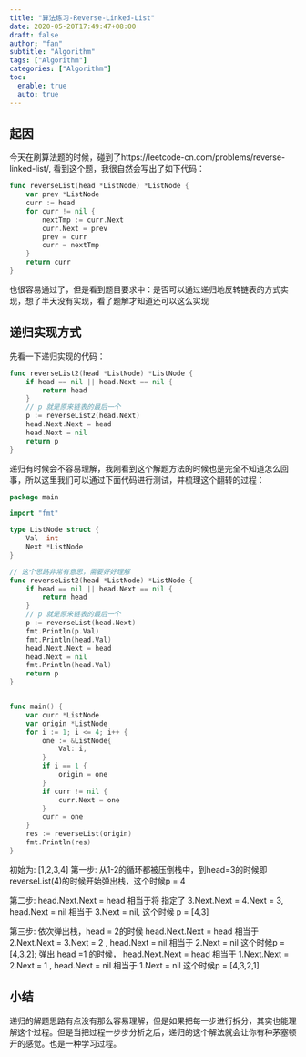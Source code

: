 ```yaml
---
title: "算法练习-Reverse-Linked-List"
date: 2020-05-20T17:49:47+08:00
draft: false
author: "fan"
subtitle: "Algorithm"
tags: ["Algorithm"]
categories: ["Algorithm"]
toc:
  enable: true
  auto: true
---
```


## 起因

今天在刷算法题的时候，碰到了https://leetcode-cn.com/problems/reverse-linked-list/, 看到这个题，我很自然会写出了如下代码：


```go
func reverseList(head *ListNode) *ListNode {
	var prev *ListNode
	curr := head
	for curr != nil {
		nextTmp := curr.Next
		curr.Next = prev
		prev = curr
		curr = nextTmp
	}
	return curr
}
```

也很容易通过了，但是看到题目要求中：是否可以通过递归地反转链表的方式实现，想了半天没有实现，看了题解才知道还可以这么实现

## 递归实现方式

先看一下递归实现的代码：


```go
func reverseList2(head *ListNode) *ListNode {
	if head == nil || head.Next == nil {
		return head
	}
	// p 就是原来链表的最后一个
	p := reverseList2(head.Next)
	head.Next.Next = head
	head.Next = nil
	return p
}
```

递归有时候会不容易理解，我刚看到这个解题方法的时候也是完全不知道怎么回事，所以这里我们可以通过下面代码进行测试，并梳理这个翻转的过程：


```go
package main

import "fmt"

type ListNode struct {
	Val  int
	Next *ListNode
}

// 这个思路非常有意思，需要好好理解
func reverseList2(head *ListNode) *ListNode {
	if head == nil || head.Next == nil {
		return head
	}
	// p 就是原来链表的最后一个
	p := reverseList(head.Next)
	fmt.Println(p.Val)
	fmt.Println(head.Val)
	head.Next.Next = head
	head.Next = nil
	fmt.Println(head.Val)
	return p
}


func main() {
	var curr *ListNode
	var origin *ListNode
	for i := 1; i <= 4; i++ {
		one := &ListNode{
			Val: i,
		}
		if i == 1 {
			origin = one
		}
		if curr != nil {
			curr.Next = one
		}
		curr = one
	}
	res := reverseList(origin)
	fmt.Println(res)
}
```

初始为: [1,2,3,4]
第一步:  从1-2的循环都被压倒栈中，到head=3的时候即reverseList(4)的时候开始弹出栈，这个时候p = 4

第二步:  head.Next.Next = head 相当于将  指定了 3.Next.Next = 4.Next = 3, head.Next = nil 相当于 3.Next = nil, 这个时候 p = [4,3]

第三步: 依次弹出栈，head = 2的时候 head.Next.Next = head 相当于 2.Next.Next = 3.Next = 2 , head.Next = nil 相当于 2.Next = nil 这个时候p = [4,3,2]; 弹出 head =1 的时候， head.Next.Next = head 相当于 1.Next.Next = 2.Next = 1 ,  head.Next = nil 相当于 1.Next = nil 这个时候p = [4,3,2,1]

## 小结
递归的解题思路有点没有那么容易理解，但是如果把每一步进行拆分，其实也能理解这个过程。但是当把过程一步步分析之后，递归的这个解法就会让你有种茅塞顿开的感觉。也是一种学习过程。











